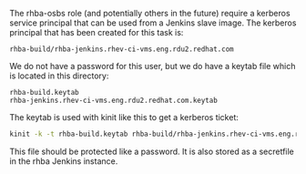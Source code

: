 The rhba-osbs role (and potentially others in the future) require a
kerberos service principal that can be used from a Jenkins slave
image. The kerberos principal that has been created for this task is:

    rhba-build/rhba-jenkins.rhev-ci-vms.eng.rdu2.redhat.com

We do not have a password for this user, but we do have a
keytab file which is located in this directory:

    rhba-build.keytab
    rhba-jenkins.rhev-ci-vms.eng.rdu2.redhat.com.keytab

The keytab is used with kinit like this to get a kerberos ticket:

```bash
kinit -k -t rhba-build.keytab rhba-build/rhba-jenkins.rhev-ci-vms.eng.rdu2.redhat.com
```

This file should be protected like a password.
It is also stored as a secretfile in the rhba Jenkins instance.

